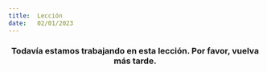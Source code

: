 ```yaml
---
title:  Lección
date:   02/01/2023
---
```


### <center>Todavía estamos trabajando en esta lección. Por favor, vuelva más tarde.</center>